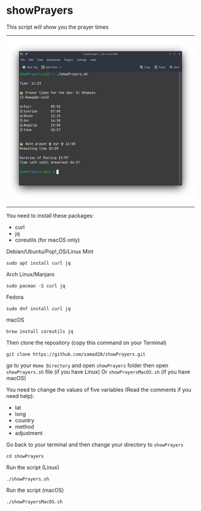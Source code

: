 # showPrayers
This script will show you the prayer times
******************

![Screenshot_showPrayers ](https://raw.githubusercontent.com/samad20/showPrayers/main/Screenshot_showPrayers.png)

******************

You need to install these packages:
* curl
* jq
* coreutils (for macOS only)

Debian/Ubuntu/Pop!_OS/Linux Mint
 ```
 sudo apt install curl jq
 ```

Arch Linux/Manjaro
 ```
 sudo pacman -S curl jq
 ```

Fedora
 ```
 sudo dnf install curl jq
 ```

macOS
 ```
 brew install coreutils jq
 ```

Then clone the repository (copy this command on your Terminal)
 ```
 git clone https://github.com/samad20/showPrayers.git
 ```
go to your ` Home Directory ` and open ` showPrayers ` folder then open ` showPrayers.sh ` file (if you have Linux) Or ` showPrayersMacOS.sh ` (if you have macOS)

You need to change the values of five variables (Read the comments if you need help):
* lat
* long
* country
* method
* adjustment

Go back to your terminal and then change your directory to ` showPrayers `
 ```
 cd showPrayers
 ```

Run the script (Linux)
```
./showPrayers.sh
```

Run the script (macOS)
```
./showPrayersMacOS.sh
```
